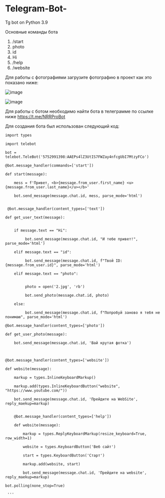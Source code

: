 # Telegram-Bot-
Tg bot on Python 3.9



Основные команды  бота 
1) /start 
2) photo
3) id
4) Hi
5) /help
6) /website

Для работы с фотографиями загрузите фотографию в проект как это показано ниже:

![image](https://user-images.githubusercontent.com/95234863/200157237-bb1ed76a-a566-476a-8a74-3193b59bc6b6.png)

![image](https://user-images.githubusercontent.com/95234863/200157249-e53c28ba-23a4-494e-b529-06f8c47aa005.png)

 Для работы с ботом необходимо найти бота в телеграмме по ссылке ниже
 https://t.me/NRRProBot



 
Для создания бота был использован следующий код:

```
import types

import telebot

bot = telebot.TeleBot('5752991398:AAEPs4lZ3UtIS7FWZay4nfcgUbI7MtzyFCo')

@bot.message_handler(commands=['start'])

def start(message):

    mess = f'Привет, <b>{message.from_user.first_name} <u>{message.from_user.last_name}</u></b>'
    
    bot.send_message(message.chat.id, mess, parse_mode='html')
    

 @bot.message_handler(content_types=['text'])
 
def get_user_text(message):


    if message.text == "Hi":
    
         bot.send_message(message.chat.id, "И тебе привет!", parse_mode='html')
         
    elif message.text == "id":
    
         bot.send_message(message.chat.id, f"Твой ID: {message.from_user.id}", parse_mode='html')
         
    elif message.text == "photo":
    
    
         photo = open('2.jpg', 'rb')
         
         bot.send_photo(message.chat.id, photo)
         
    else:
    
         bot.send_message(message.chat.id, f"Попробуй заново я тебя не понимаю", parse_mode='html')

@bot.message_handler(content_types=['photo'])

def get_user_photo(message):

    bot.send_message(message.chat.id, 'Вай крутая фотка')
    


@bot.message_handler(content_types=['website'])

def website(message):

    markup = types.InlineKeyboardMarkup()
    
    markup.add(types.InlineKeyboardButton("website", "https://www.youtube.com/"))
    
    bot.send_message(message.chat.id, 'Прейдите на WebSite', reply_maekup=markup)
    

    @bot.message_handler(content_types=['help'])
    
    def website(message):
    
        markup = types.ReplyKeyboardMarkup(resize_keyboard=True, row_width=1)
        
        website = types.KeyboardButton('Веб сайт')
        
        start = types.KeyboardButton('Старт')
        
        markup.add(website, start)
        
        bot.send_message(message.chat.id, 'Прейдите на website', reply_maekup=markup)

bot.polling(none_stop=True)

 '''
